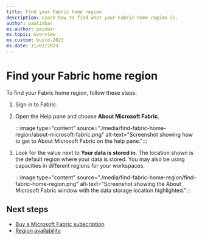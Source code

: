 ```yaml
---
title: Find your Fabric home region
description: Learn how to find what your Fabric home region is.
author: paulinbar
ms.author: painbar
ms.topic: overview
ms.custom: build-2023
ms.date: 11/02/2023
---
```


# Find your Fabric home region

To find your Fabric home region, follow these steps:

1. Sign in to Fabric.

1. Open the Help pane and choose **About Microsoft Fabric**.

    :::image type="content" source="./media/find-fabric-home-region/about-microsoft-fabric.png" alt-text="Screenshot showing how to get to About Microsoft Fabric on the help pane.":::

1. Look for the value next to **Your data is stored in**. The location shown is the default region where your data is stored. You may also be using capacities in different regions for your workspaces.

    :::image type="content" source="./media/find-fabric-home-region/find-fabric-home-region.png" alt-text="Screenshot showing the About Microsoft Fabric window with the data storage location highlighted.":::

## Next steps

* [Buy a Microsoft Fabric subscription](../enterprise/buy-subscription.md)
* [Region availability](./region-availability.md)
